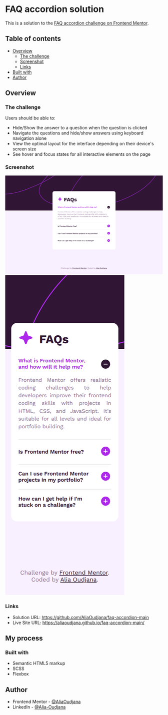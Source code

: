 # FAQ accordion solution

This is a solution to the [FAQ accordion challenge on Frontend Mentor](https://www.frontendmentor.io/challenges/faq-accordion-wyfFdeBwBz).

## Table of contents

- [Overview](#overview)
  - [The challenge](#the-challenge)
  - [Screenshot](#screenshot)
  - [Links](#links)
- [Built with](#built-with)
- [Author](#author)

## Overview

### The challenge

Users should be able to:

- Hide/Show the answer to a question when the question is clicked
- Navigate the questions and hide/show answers using keyboard navigation alone
- View the optimal layout for the interface depending on their device's screen size
- See hover and focus states for all interactive elements on the page

### Screenshot

![](./screenshot-desktop.png)
![](./screenshot-mobile.png)

### Links

- Solution URL: https://github.com/AliaOudjana/faq-accordion-main
- Live Site URL: https://aliaoudjana.github.io/faq-accordion-main/

## My process

### Built with

- Semantic HTML5 markup
- SCSS
- Flexbox

## Author

- Frontend Mentor - [@AliaOudjana](https://www.frontendmentor.io/profile/AliaOudjana)
- LinkedIn - [@Alia-Oudjana](https://www.linkedin.com/in/alia-oudjana/)